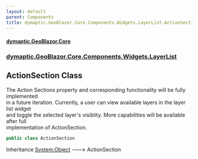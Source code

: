 ```yaml
---
layout: default
parent: Components
title: dymaptic.GeoBlazor.Core.Components.Widgets.LayerList.ActionSection
---
```

#### [dymaptic.GeoBlazor.Core](index.html 'index')
### [dymaptic.GeoBlazor.Core.Components.Widgets.LayerList](index.html#dymaptic.GeoBlazor.Core.Components.Widgets.LayerList 'dymaptic.GeoBlazor.Core.Components.Widgets.LayerList')

## ActionSection Class

The Action Sections property and corresponding functionality will be fully implemented  
in a future iteration.  Currently, a user can view available layers in the layer list widget  
and toggle the selected layer's visiblity. More capabilities will be available after full  
implementation of ActionSection.

```csharp
public class ActionSection
```

Inheritance [System.Object](https://docs.microsoft.com/en-us/dotnet/api/System.Object 'System.Object') &#129106; ActionSection
